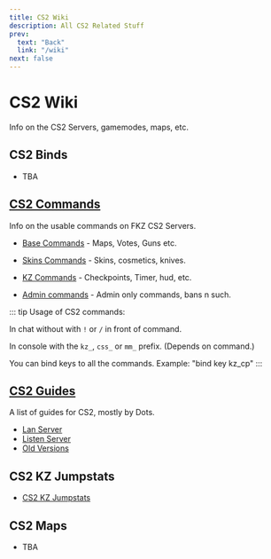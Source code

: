 ```yaml
---
title: CS2 Wiki
description: All CS2 Related Stuff
prev:
  text: "Back"
  link: "/wiki"
next: false
---
```


# CS2 Wiki

Info on the CS2 Servers, gamemodes, maps, etc.

## CS2 Binds

- TBA

## [CS2 Commands](/wiki/cs2/commands)

Info on the usable commands on FKZ CS2 Servers.

- [Base Commands](/wiki/cs2/commands/help) - Maps, Votes, Guns etc.

- [Skins Commands](/wiki/cs2/commands/skins) - Skins, cosmetics, knives.

- [KZ Commands](/wiki/cs2/commands/kz-help) - Checkpoints, Timer, hud, etc.

- [Admin commands](/wiki/cs2/commands/admin-help) - Admin only commands, bans n such.

::: tip
Usage of CS2 commands:

In chat without with `!` or `/` in front of command.

In console with the `kz_`, `css_` or `mm_` prefix. (Depends on command.)

You can bind keys to all the commands. Example: "bind key kz_cp"
:::

## [CS2 Guides](/wiki/cs2/guides)

A list of guides for CS2, mostly by Dots.

- [Lan Server](/wiki/cs2/guides/lan)
- [Listen Server](/wiki/cs2/guides/listen)
- [Old Versions](/wiki/cs2/guides/old-versions)

## CS2 KZ Jumpstats

- [CS2 KZ Jumpstats](/wiki/cs2/jumpstats)

## CS2 Maps

- TBA
